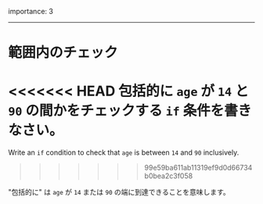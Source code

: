 importance: 3

---

# 範囲内のチェック

<<<<<<< HEAD
包括的に `age` が `14` と `90` の間かをチェックする `if` 条件を書きなさい。
=======
Write an `if` condition to check that `age` is between `14` and `90` inclusively.
>>>>>>> 99e59ba611ab11319ef9d0d66734b0bea2c3f058

"包括的に" は `age` が `14` または `90` の端に到達できることを意味します。
